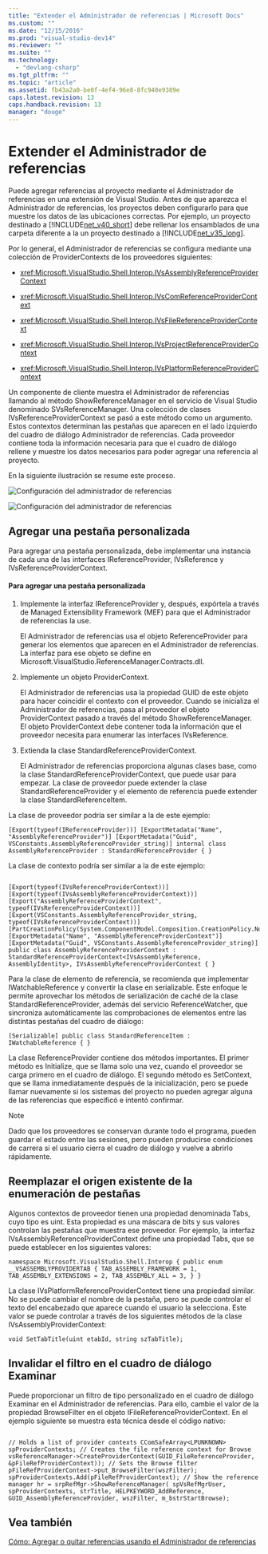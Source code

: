 ```yaml
---
title: "Extender el Administrador de referencias | Microsoft Docs"
ms.custom: ""
ms.date: "12/15/2016"
ms.prod: "visual-studio-dev14"
ms.reviewer: ""
ms.suite: ""
ms.technology: 
  - "devlang-csharp"
ms.tgt_pltfrm: ""
ms.topic: "article"
ms.assetid: fb43a2a0-be0f-4ef4-96e8-8fc940e9389e
caps.latest.revision: 13
caps.handback.revision: 13
manager: "douge"
---
```

# Extender el Administrador de referencias
Puede agregar referencias al proyecto mediante el Administrador de referencias en una extensión de Visual Studio. Antes de que aparezca el Administrador de referencias, los proyectos deben configurarlo para que muestre los datos de las ubicaciones correctas. Por ejemplo, un proyecto destinado a [!INCLUDE[net_v40_short](../code-quality/includes/net_v40_short_md.md)] debe rellenar los ensamblados de una carpeta diferente a la un proyecto destinado a [!INCLUDE[net_v35_long](../misc/includes/net_v35_long_md.md)].  
  
 Por lo general, el Administrador de referencias se configura mediante una colección de ProviderContexts de los proveedores siguientes:  
  
-   <xref:Microsoft.VisualStudio.Shell.Interop.IVsAssemblyReferenceProviderContext>  
  
-   <xref:Microsoft.VisualStudio.Shell.Interop.IVsComReferenceProviderContext>  
  
-   <xref:Microsoft.VisualStudio.Shell.Interop.IVsFileReferenceProviderContext>  
  
-   <xref:Microsoft.VisualStudio.Shell.Interop.IVsProjectReferenceProviderContext>  
  
-   <xref:Microsoft.VisualStudio.Shell.Interop.IVsPlatformReferenceProviderContext>  
  
 Un componente de cliente muestra el Administrador de referencias llamando al método ShowReferenceManager en el servicio de Visual Studio denominado SVsReferenceManager. Una colección de clases IVsReferenceProviderContext se pasó a este método como un argumento. Estos contextos determinan las pestañas que aparecen en el lado izquierdo del cuadro de diálogo Administrador de referencias. Cada proveedor contiene toda la información necesaria para que el cuadro de diálogo rellene y muestre los datos necesarios para poder agregar una referencia al proyecto.  
  
 En la siguiente ilustración se resume este proceso.  
  
 ![Configuración del administrador de referencias](../misc/media/refmgrextend.png "RefMgrExtend")  
  
 ![Configuración del administrador de referencias](../misc/media/refmgrextend2.png "RefMgrExtend2")  
  
## Agregar una pestaña personalizada  
 Para agregar una pestaña personalizada, debe implementar una instancia de cada una de las interfaces IReferenceProvider, IVsReference y IVsReferenceProviderContext.  
  
#### Para agregar una pestaña personalizada  
  
1.  Implemente la interfaz IReferenceProvider y, después, expórtela a través de Managed Extensibility Framework \(MEF\) para que el Administrador de referencias la use.  
  
     El Administrador de referencias usa el objeto ReferenceProvider para generar los elementos que aparecen en el Administrador de referencias. La interfaz para ese objeto se define en Microsoft.VisualStudio.ReferenceManager.Contracts.dll.  
  
2.  Implemente un objeto ProviderContext.  
  
     El Administrador de referencias usa la propiedad GUID de este objeto para hacer coincidir el contexto con el proveedor. Cuando se inicializa el Administrador de referencias, pasa al proveedor el objeto ProviderContext pasado a través del método ShowReferenceManager. El objeto ProviderContext debe contener toda la información que el proveedor necesita para enumerar las interfaces IVsReference.  
  
3.  Extienda la clase StandardReferenceProviderContext.  
  
     El Administrador de referencias proporciona algunas clases base, como la clase StandardReferenceProviderContext, que puede usar para empezar. La clase de proveedor puede extender la clase StandardReferenceProvider y el elemento de referencia puede extender la clase StandardReferenceItem.  
  
 La clase de proveedor podría ser similar a la de este ejemplo:  
  
```  
[Export(typeof(IReferenceProvider))] [ExportMetadata("Name", "AssemblyReferenceProvider")] [ExportMetadata("Guid", VSConstants.AssemblyReferenceProvider_string)] internal class AssemblyReferenceProvider : StandardReferenceProvider { }  
```  
  
 La clase de contexto podría ser similar a la de este ejemplo:  
  
```  
  
[Export(typeof(IVsReferenceProviderContext))] [Export(typeof(IVsAssemblyReferenceProviderContext))] [Export("AssemblyReferenceProviderContext", typeof(IVsReferenceProviderContext))] [Export(VSConstants.AssemblyReferenceProvider_string, typeof(IVsReferenceProviderContext))] [PartCreationPolicy(System.ComponentModel.Composition.CreationPolicy.NonShared)] [ExportMetadata("Name", "AssemblyReferenceProviderContext")] [ExportMetadata("Guid", VSConstants.AssemblyReferenceProvider_string)] public class AssemblyReferenceProviderContext : StandardReferenceProviderContext<IVsAssemblyReference, AssemblyIdentity>, IVsAssemblyReferenceProviderContext { }  
```  
  
 Para la clase de elemento de referencia, se recomienda que implementar IWatchableReference y convertir la clase en serializable. Este enfoque le permite aprovechar los métodos de serialización de caché de la clase StandardReferenceProvider, además del servicio ReferenceWatcher, que sincroniza automáticamente las comprobaciones de elementos entre las distintas pestañas del cuadro de diálogo:  
  
```  
[Serializable] public class StandardReferenceItem : IWatchableReference { }  
```  
  
 La clase ReferenceProvider contiene dos métodos importantes. El primer método es Initialize, que se llama solo una vez, cuando el proveedor se carga primero en el cuadro de diálogo. El segundo método es SetContext, que se llama inmediatamente después de la inicialización, pero se puede llamar nuevamente si los sistemas del proyecto no pueden agregar alguna de las referencias que especificó e intentó confirmar.  
  
> [!NOTE]
>  Dado que los proveedores se conservan durante todo el programa, pueden guardar el estado entre las sesiones, pero pueden producirse condiciones de carrera si el usuario cierra el cuadro de diálogo y vuelve a abrirlo rápidamente.  
  
## Reemplazar el origen existente de la enumeración de pestañas  
 Algunos contextos de proveedor tienen una propiedad denominada Tabs, cuyo tipo es uint. Esta propiedad es una máscara de bits y sus valores controlan las pestañas que muestra ese proveedor.  Por ejemplo, la interfaz IVsAssemblyReferenceProviderContext define una propiedad Tabs, que se puede establecer en los siguientes valores:  
  
```  
namespace Microsoft.VisualStudio.Shell.Interop { public enum __VSASSEMBLYPROVIDERTAB { TAB_ASSEMBLY_FRAMEWORK = 1, TAB_ASSEMBLY_EXTENSIONS = 2, TAB_ASSEMBLY_ALL = 3, } }  
```  
  
 La clase IVsPlatformReferenceProviderContext tiene una propiedad similar. No se puede cambiar el nombre de la pestaña, pero se puede controlar el texto del encabezado que aparece cuando el usuario la selecciona. Este valor se puede controlar a través de los siguientes métodos de la clase IVsAssemblyProviderContext:  
  
```  
void SetTabTitle(uint etabId, string szTabTitle);  
```  
  
## Invalidar el filtro en el cuadro de diálogo Examinar  
 Puede proporcionar un filtro de tipo personalizado en el cuadro de diálogo Examinar en el Administrador de referencias. Para ello, cambie el valor de la propiedad BrowseFilter en el objeto IFileReferenceProviderContext.  En el ejemplo siguiente se muestra esta técnica desde el código nativo:  
  
```  
  
// Holds a list of provider contexts CComSafeArray<LPUNKNOWN> spProviderContexts; // Creates the file reference context for Browse vsReferenceManager->CreateProviderContext(GUID_FileReferenceProvider, &pFileRefProviderContext)); // Sets the Browse filter pFileRefProviderContext->put_BrowseFilter(wszFilter); spProviderContexts.Add(pFileRefProviderContext); // Show the reference manager hr = srpRefMgr->ShowReferenceManager( spVsRefMgrUser, spProviderContexts, strTitle, HELPKEYWORD_AddReference, GUID_AssemblyReferenceProvider, wszFilter, m_bstrStartBrowse);  
```  
  
## Vea también  
 [Cómo: Agregar o quitar referencias usando el Administrador de referencias](../ide/how-to-add-or-remove-references-by-using-the-reference-manager.md)